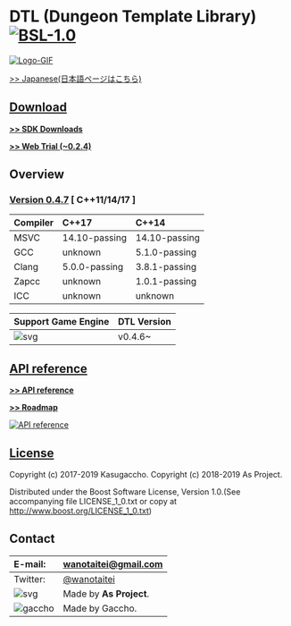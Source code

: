 # DTL (Dungeon Template Library) [![BSL-1.0](https://img.shields.io/badge/license-BSL--1.0-blue.svg)](https://github.com/Kasugaccho/DungeonTemplateLibrary/blob/master/LICENSE_1_0.txt)

[![Logo-GIF](https://kasugaccho.github.io/DungeonPicture/Picture/Logo/logo_color800_2.gif)](https://github.com/Kasugaccho/DungeonTemplateLibrary/wiki/API-reference)

[>> Japanese(日本語ページはこちら)](https://github.com/Kasugaccho/DungeonTemplateLibrary/wiki/%E3%83%9B%E3%83%BC%E3%83%A0)

## [Download](https://github.com/Kasugaccho/DungeonTemplateLibrary/releases)

[**>> SDK Downloads**](https://github.com/Kasugaccho/DungeonTemplateLibrary/releases)

[**>> Web Trial (~0.2.4)**](https://github.com/Kasugaccho/DungeonTemplateLibrary/wiki/Web-Trial)

## Overview

### [**Version 0.4.7**](https://github.com/Kasugaccho/DungeonTemplateLibrary/releases) [ C++11/14/17 ]

|Compiler|C++17|C++14|
|:---|:---|:---|
|MSVC|14.10-passing|14.10-passing|
|GCC|unknown|5.1.0-passing|
|Clang|5.0.0-passing|3.8.1-passing|
|Zapcc|unknown|1.0.1-passing|unknown|
|ICC|unknown|unknown|

|Support Game Engine|DTL Version|
|:---|:---|
|![svg](https://kasugaccho.github.io/DungeonPicture/Picture/UE4/Unreal_Engine_Horiz_Black.svg)|v0.4.6~|


## [API reference](https://github.com/Kasugaccho/DungeonTemplateLibrary/wiki/API-reference)

[**>> API reference**](https://github.com/Kasugaccho/DungeonTemplateLibrary/wiki/API-reference)

[**>> Roadmap**](https://github.com/Kasugaccho/DungeonTemplateLibrary/wiki/Roadmap)

[![API reference](https://Kasugaccho.github.io/DungeonPicture/Picture/3D/diamond_sqare_ai.png)](https://github.com/Kasugaccho/DungeonTemplateLibrary/wiki/API-reference)

## [License](https://github.com/Kasugaccho/DungeonTemplateLibrary/blob/master/LICENSE_1_0.txt)

Copyright (c) 2017-2019 Kasugaccho.
Copyright (c) 2018-2019 As Project.

Distributed under the Boost Software License, Version 1.0.(See accompanying file LICENSE_1_0.txt or copy at http://www.boost.org/LICENSE_1_0.txt)

## Contact

|E-mail:|wanotaitei@gmail.com|
|:---|:---|
|Twitter:|[@wanotaitei](https://twitter.com/wanotaitei)|
|![svg](https://Kasugaccho.github.io/DungeonPicture/Picture/as_logo.svg)|Made by **As Project**.|
|![gaccho](https://Kasugaccho.github.io/DungeonPicture/Picture/gaccho_icon.svg)|Made by Gaccho.|
